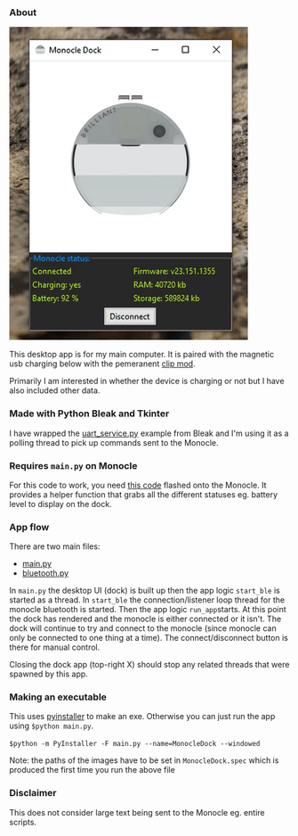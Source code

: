### About

<img src="./demo.gif"/>

This desktop app is for my main computer. It is paired with the magnetic usb charging below with the pemeranent [clip mod](https://github.com/jdc-cunningham/bl-monocle-stuff/tree/master/3d-printing/glasses-permanent-clip).

Primarily I am interested in whether the device is charging or not but I have also included other data.

### Made with Python Bleak and Tkinter

I have wrapped the [uart_service.py](https://github.com/hbldh/bleak/blob/develop/examples/uart_service.py) example from Bleak and I'm using it as a polling thread to pick up commands sent to the Monocle.

### Requires `main.py` on Monocle

For this code to work, you need [this code](monocle_main.py) flashed onto the Monocle. It provides a helper function that grabs all the different statuses eg. battery level to display on the dock.

### App flow

There are two main files:
- [main.py](app/main.py)
- [bluetooth.py](app/bluetooth/bluetooth.py)

In `main.py` the desktop UI (dock) is built up then the app logic `start_ble` is started as a thread. In `start_ble` the connection/listener loop thread for the monocle bluetooth is started. Then the app logic `run_app`starts. At this point the dock has rendered and the monocle is either connected or it isn't. The dock will continue to try and connect to the monocle (since monocle can only be connected to one thing at a time). The connect/disconnect button is there for manual control.

Closing the dock app (top-right X) should stop any related threads that were spawned by this app.

### Making an executable

This uses [pyinstaller](https://www.tutorialspoint.com/converting-tkinter-program-to-exe-file) to make an exe. Otherwise you can just run the app using `$python main.py`.

`$python -m PyInstaller -F main.py --name=MonocleDock --windowed`

Note: the paths of the images have to be set in `MonocleDock.spec` which is produced the first time you run the above file

### Disclaimer

This does not consider large text being sent to the Monocle eg. entire scripts.
